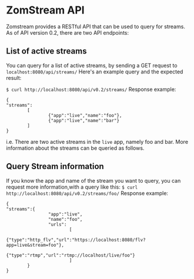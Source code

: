 # ZomStream API
Zomstream provides a RESTful API that can be used to query for streams.
As of API version 0.2, there are two API endpoints:
## List of active streams
You can query for a list of active streams, by sending a GET request to
`localhost:8080/api/streams/`
Here's an example query and the expected result:

`$ curl http://localhost:8080/api/v0.2/streams/`
Response example:
```
{
"streams":
        [
                {"app":"live","name":"foo"},
                {"app":"live","name":"bar"}
        ]
}

```
i.e. There are two active streams in the `live` app, namely foo and bar. More information about the streams can be queried as follows.

## Query Stream information
If you know the app and name of the stream you want to query, you can request more information,with a query like this:
`$ curl http://localhost:8080/api/v0.2/streams/foo/`
Response example:
```
{
"streams":{
                "app":"live",
                "name":"foo",
                "urls":
                        [
                                {"type":"http_flv","url":"https://localhost:8080/flv?app=live&stream=foo"},
                                {"type":"rtmp","url":"rtmp://localhost/live/foo"}
                        ]
        }
}

```
